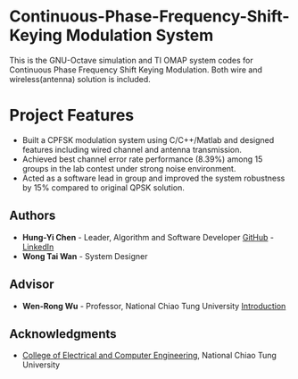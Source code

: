 # Continuous-Phase-Frequency-Shift-Keying Modulation System
This is the GNU-Octave simulation and TI OMAP system codes for Continuous Phase Frequency Shift Keying Modulation.
Both wire and wireless(antenna) solution is included.

# Project Features
* Built a CPFSK modulation system using C/C++/Matlab and designed features including wired channel and antenna transmission.
* Achieved best channel error rate performance (8.39%) among 15 groups in the lab contest under strong noise environment.
* Acted as a software lead in group and improved the system robustness by 15% compared to original QPSK solution.

## Authors

* **Hung-Yi Chen** - Leader, Algorithm and Software Developer [GitHub](https://github.com/r03942139) - [LinkedIn](https://www.linkedin.com/in/hung-yi-chen-958616118/)
* **Wong Tai Wan** - System Designer

## Advisor
* **Wen-Rong Wu** - Professor, National Chiao Tung University [Introduction](https://www.dece.nctu.edu.tw/old-main-site/people/bio.php?PID=66)


## Acknowledgments

* [College of Electrical and Computer Engineering](https://www.ece.nctu.edu.tw/eng/latestevent/index.aspx?Parser=9,11,98,90), National Chiao Tung University
